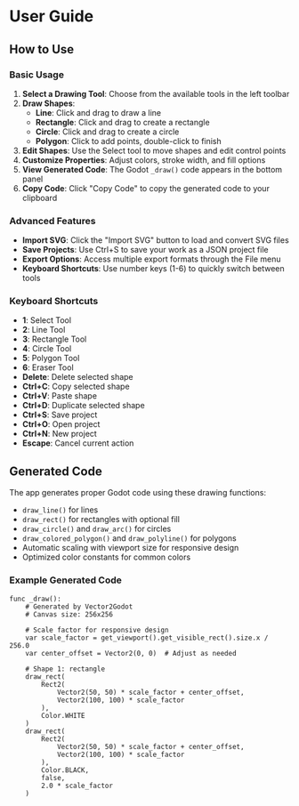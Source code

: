 # User Guide

## How to Use

### Basic Usage
1. **Select a Drawing Tool**: Choose from the available tools in the left toolbar
2. **Draw Shapes**: 
   - **Line**: Click and drag to draw a line
   - **Rectangle**: Click and drag to create a rectangle
   - **Circle**: Click and drag to create a circle
   - **Polygon**: Click to add points, double-click to finish
3. **Edit Shapes**: Use the Select tool to move shapes and edit control points
4. **Customize Properties**: Adjust colors, stroke width, and fill options
5. **View Generated Code**: The Godot `_draw()` code appears in the bottom panel
6. **Copy Code**: Click "Copy Code" to copy the generated code to your clipboard

### Advanced Features
- **Import SVG**: Click the "Import SVG" button to load and convert SVG files
- **Save Projects**: Use Ctrl+S to save your work as a JSON project file
- **Export Options**: Access multiple export formats through the File menu
- **Keyboard Shortcuts**: Use number keys (1-6) to quickly switch between tools

### Keyboard Shortcuts
- **1**: Select Tool
- **2**: Line Tool
- **3**: Rectangle Tool
- **4**: Circle Tool
- **5**: Polygon Tool
- **6**: Eraser Tool
- **Delete**: Delete selected shape
- **Ctrl+C**: Copy selected shape
- **Ctrl+V**: Paste shape
- **Ctrl+D**: Duplicate selected shape
- **Ctrl+S**: Save project
- **Ctrl+O**: Open project
- **Ctrl+N**: New project
- **Escape**: Cancel current action

## Generated Code

The app generates proper Godot code using these drawing functions:
- `draw_line()` for lines
- `draw_rect()` for rectangles with optional fill
- `draw_circle()` and `draw_arc()` for circles
- `draw_colored_polygon()` and `draw_polyline()` for polygons
- Automatic scaling with viewport size for responsive design
- Optimized color constants for common colors

### Example Generated Code
```gdscript
func _draw():
    # Generated by Vector2Godot
    # Canvas size: 256x256
    
    # Scale factor for responsive design
    var scale_factor = get_viewport().get_visible_rect().size.x / 256.0
    var center_offset = Vector2(0, 0)  # Adjust as needed
    
    # Shape 1: rectangle
    draw_rect(
        Rect2(
            Vector2(50, 50) * scale_factor + center_offset,
            Vector2(100, 100) * scale_factor
        ),
        Color.WHITE
    )
    draw_rect(
        Rect2(
            Vector2(50, 50) * scale_factor + center_offset,
            Vector2(100, 100) * scale_factor
        ),
        Color.BLACK,
        false,
        2.0 * scale_factor
    )
```
